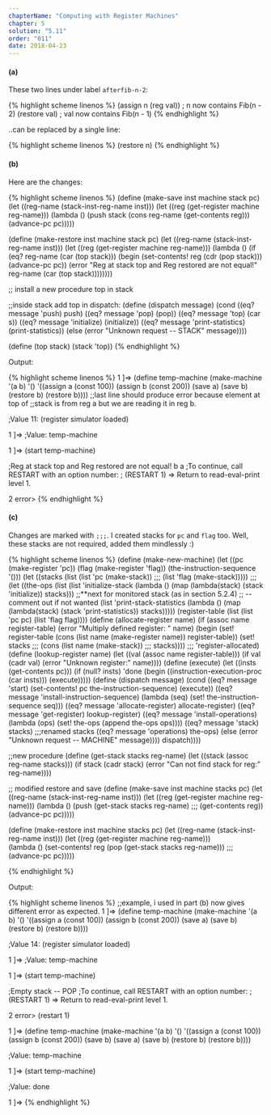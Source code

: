```yaml
---
chapterName: "Computing with Register Machines"
chapter: 5
solution: "5.11"
order: "011"
date: 2018-04-23 
---
```


#### (a)

These two lines under label `afterfib-n-2`:

{% highlight scheme linenos %}
(assign n (reg val))               ; n now contains Fib(n - 2)
(restore val)                      ; val now contains Fib(n - 1)
{% endhighlight %}

..can be replaced by a single line:

{% highlight scheme linenos %}
(restore n)
{% endhighlight %}

#### (b)

Here are the changes:

{% highlight scheme linenos %}
(define (make-save inst machine stack pc)
  (let ((reg-name (stack-inst-reg-name inst)))
	(let ((reg (get-register machine
							 reg-name)))
      (lambda ()
		(push stack (cons reg-name
						  (get-contents reg)))
		(advance-pc pc)))))

(define (make-restore inst machine stack pc)
  (let ((reg-name (stack-inst-reg-name inst)))
	(let ((reg (get-register machine reg-name)))
      (lambda ()
		(if (eq? reg-name (car (top stack)))
			(begin (set-contents! reg (cdr (pop stack))) 
				   (advance-pc pc))
		  (error "Reg at stack top and Reg restored are not equal!"
				 reg-name
				 (car (top stack))))))))

;; install a new procedure top in stack

;;inside stack add top in dispatch:
(define (dispatch message)
  (cond ((eq? message 'push) push)
        ((eq? message 'pop) (pop))
        ((eq? message 'top) (car s))
        ((eq? message 'initialize) (initialize))
        ((eq? message 'print-statistics)
         (print-statistics))
        (else
         (error "Unknown request -- STACK" message))))

(define (top stack)
  (stack 'top))
{% endhighlight %}

Output:

{% highlight scheme linenos %}
1 ]=> 
(define temp-machine
  (make-machine
   '(a b)
   '()
   '((assign a (const 100))
	 (assign b (const 200))
	 (save a)
	 (save b)
	 (restore b)
	 (restore b))))
;;last line should produce error because element at top of
;;stack is from reg a but we are reading it in reg b. 

;Value 11: (register simulator loaded)

1 ]=> 
;Value: temp-machine

1 ]=> (start temp-machine)

;Reg at stack top and Reg restored are not equal! b a
;To continue, call RESTART with an option number:
; (RESTART 1) => Return to read-eval-print level 1.

2 error> 
{% endhighlight %}

#### (c)

Changes are marked with `;;;`. I created stacks for `pc` and `flag` too. Well, these stacks are not required, added them mindlessly :)

{% highlight scheme linenos %}
(define (make-new-machine)
  (let ((pc (make-register 'pc))
        (flag (make-register 'flag))
        (the-instruction-sequence '()))
	(let ((stacks (list (list 'pc (make-stack))            ;;;
						(list 'flag (make-stack)))))       ;;;
      (let ((the-ops
			 (list (list 'initialize-stack
						 (lambda () (map (lambda(stack)
										   (stack 'initialize))
										 stacks)))
                   ;;**next for monitored stack (as in section 5.2.4)
                   ;;  -- comment out if not wanted
                   (list 'print-stack-statistics
						 (lambda () (map (lambda(stack)
										   (stack 'print-statistics))
										 stacks)))))
			(register-table
			 (list (list 'pc pc) (list 'flag flag))))
		(define (allocate-register name)
          (if (assoc name register-table)
              (error "Multiply defined register: " name)
              (begin
				(set! register-table
					  (cons (list name (make-register name))
							register-table))
				(set! stacks                               ;;;
					  (cons (list name (make-stack))       ;;;
							stacks))))                     ;;;
          'register-allocated)
		(define (lookup-register name)
          (let ((val (assoc name register-table)))
			(if val
				(cadr val)
				(error "Unknown register:" name))))
		(define (execute)
          (let ((insts (get-contents pc)))
			(if (null? insts)
				'done
				(begin
                  ((instruction-execution-proc (car insts)))
                  (execute)))))
		(define (dispatch message)
          (cond ((eq? message 'start)
				 (set-contents! pc the-instruction-sequence)
				 (execute))
				((eq? message 'install-instruction-sequence)
				 (lambda (seq) (set! the-instruction-sequence seq)))
				((eq? message 'allocate-register) allocate-register)
				((eq? message 'get-register) lookup-register)
				((eq? message 'install-operations)
				 (lambda (ops) (set! the-ops (append the-ops ops))))
				((eq? message 'stack) stacks)            ;;;renamed stacks
				((eq? message 'operations) the-ops)
				(else (error "Unknown request -- MACHINE" message))))
		dispatch))))

;;new procedure
(define (get-stack stacks reg-name)
  (let ((stack (assoc reg-name stacks)))
	(if stack
		(cadr stack)
		(error "Can not find stack for reg:" reg-name))))

;; modified restore and save
(define (make-save inst machine stacks pc)
  (let ((reg-name (stack-inst-reg-name inst)))
	(let ((reg (get-register machine
							 reg-name)))
      (lambda ()
		(push (get-stack stacks reg-name)                ;;;
			  (get-contents reg))
		(advance-pc pc)))))

(define (make-restore inst machine stacks pc)
  (let ((reg-name (stack-inst-reg-name inst)))
	(let ((reg (get-register machine reg-name)))       
      (lambda ()
		(set-contents! reg (pop (get-stack stacks reg-name))) ;;;
		(advance-pc pc)))))

{% endhighlight %}

Output:

{% highlight scheme linenos %}
;;example, i used in part (b) now gives different error as expected.
1 ]=> 
(define temp-machine
  (make-machine
   '(a b)
   '()
   '((assign a (const 100))
	 (assign b (const 200))
	 (save a)
	 (save b)
	 (restore b)
	 (restore b))))

;Value 14: (register simulator loaded)

1 ]=> 
;Value: temp-machine

1 ]=> (start temp-machine)

;Empty stack -- POP
;To continue, call RESTART with an option number:
; (RESTART 1) => Return to read-eval-print level 1.

2 error> (restart 1)

1 ]=> 
(define temp-machine
  (make-machine
   '(a b)
   '()
   '((assign a (const 100))
	 (assign b (const 200))
	 (save b)
	 (save a)
	 (save b)
	 (restore b)
	 (restore b))))

;Value: temp-machine

1 ]=> (start temp-machine)

;Value: done

1 ]=> 
{% endhighlight %}


